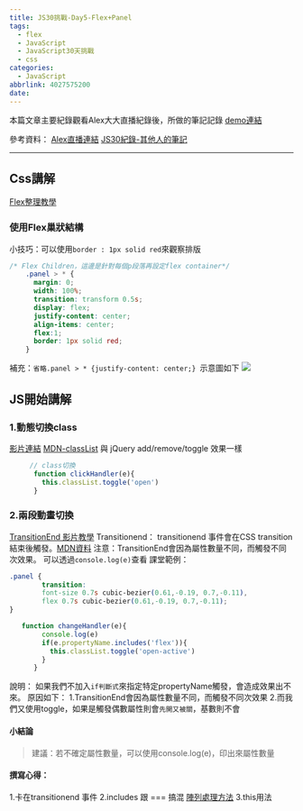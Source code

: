 ```yaml
---
title: JS30挑戰-Day5-Flex+Panel
tags:
  - flex
  - JavaScript
  - JavaScript30天挑戰
  - css
categories:
  - JavaScript
abbrlink: 4027575200
date:
---
```


本篇文章主要紀錄觀看Alex大大直播紀錄後，所做的筆記記錄
[demo連結](https://chun-wen.github.io/JavaScript30/05%20-%20Flex%20Panel%20Gallery/index-chunwen.html)

參考資料：
[Alex直播連結](https://www.youtube.com/watch?v=7hGFTNGommU&list=PLEfh-m_KG4dYbxVoYDyT_fmXZHnuKg2Fq&index=5)
[JS30紀錄-其他人的筆記](https://shunnien.github.io/2017/12/18/Javascript30days-5/)
<!-- more -->
- - - -
## Css講解
[Flex整理教學](https://chun-wen.github.io/2019/09/03/2019-09-03Flex%E6%8E%92%E7%89%88%E6%95%B4%E7%90%86/#more)
### 使用Flex巢狀結構
小技巧：可以使用`border : 1px solid red`來觀察排版

```css
/* Flex Children，這邊是針對每個p段落再設定flex container*/
    .panel > * {
      margin: 0;
      width: 100%;
      transition: transform 0.5s;
      display: flex;
      justify-content: center;
      align-items: center;
      flex:1;
      border: 1px solid red;
    }
```
補充：`省略.panel > * {justify-content: center;} `示意圖如下
![](https://i.imgur.com/yBHTdgK.png)


## JS開始講解
### 1.動態切換class
[影片連結](https://youtu.be/7hGFTNGommU?list=PLEfh-m_KG4dYbxVoYDyT_fmXZHnuKg2Fq&t=1524)
[MDN-classList](https://developer.mozilla.org/zh-TW/docs/Web/API/Element/classList) 與 jQuery add/remove/toggle 效果一樣
```javascript
     // class切換
      function clickHandler(e){
        this.classList.toggle('open')
      }
```

### 2.兩段動畫切換
[TransitionEnd 影片教學](https://youtu.be/7hGFTNGommU?list=PLEfh-m_KG4dYbxVoYDyT_fmXZHnuKg2Fq&t=2362)
Transitionend：
transitionend 事件會在CSS transition  結束後觸發。[MDN資料](https://developer.mozilla.org/zh-CN/docs/Web/Events/transitionend)
注意：TransitionEnd會因為屬性數量不同，而觸發不同次效果。
可以透過`console.log(e)`查看
課堂範例：
```css
.panel {
        transition:
        font-size 0.7s cubic-bezier(0.61,-0.19, 0.7,-0.11),
        flex 0.7s cubic-bezier(0.61,-0.19, 0.7,-0.11);
}
```
```javascript
   function changeHandler(e){
        console.log(e)
        if(e.propertyName.includes('flex')){
          this.classList.toggle('open-active')
        }
      }
```
說明：
如果我們不加入`if判斷式`來指定特定propertyName觸發，會造成效果出不來。
原因如下：
1.TransitionEnd會因為屬性數量不同，而觸發不同次效果
2.而我們又使用toggle，如果是觸發偶數屬性則會`先開又被關`，基數則不會

#### 小結論
>建議：若不確定屬性數量，可以使用console.log(e)，印出來屬性數量

#### 撰寫心得：
1.卡在transitionend 事件
2.includes 跟 === 搞混   [陣列處理方法](https://chun-wen.github.io/2019/08/30/2019-08-30-JavaScript%20%E9%99%A3%E5%88%97%E8%99%95%E7%90%86%E6%96%B9%E6%B3%95/)
3.this用法 